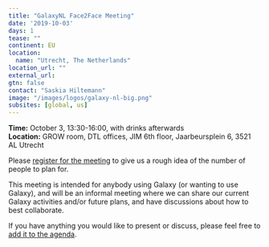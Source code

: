 ```yaml
---
title: "GalaxyNL Face2Face Meeting"
date: '2019-10-03'
days: 1
tease: ""
continent: EU
location:
  name: "Utrecht, The Netherlands"
location_url: ""
external_url:
gtn: false
contact: "Saskia Hiltemann"
image: "/images/logos/galaxy-nl-big.png"
subsites: [global, us]
---
```


**Time:** October 3, 13:30-16:00, with drinks afterwards <br />
**Location:** GROW room, DTL offices, JIM 6th floor, Jaarbeursplein 6, 3521 AL Utrecht

Please [register for the meeting](https://forms.gle/fn36wXwM55iHKsAz9)  to give us a rough idea of the number of people to plan for.

This meeting is intended for anybody using Galaxy (or wanting to use Galaxy), and will be an informal meeting where we can share our current Galaxy activities and/or future plans, and have discussions about how to best collaborate.

If you have anything you would like to present or discuss, please feel free to [add it to the agenda](https://docs.google.com/document/d/1zhAGQFX0CwJydq2UTioZaKs5M7vsEKG3d3qVdx_CnS0/).
